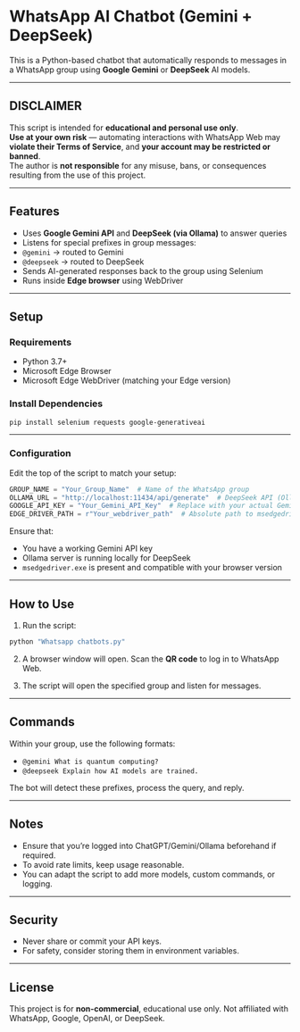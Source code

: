 
#  WhatsApp AI Chatbot (Gemini + DeepSeek)

This is a Python-based chatbot that automatically responds to messages in a WhatsApp group using **Google Gemini** or **DeepSeek** AI models.

---

##  DISCLAIMER

This script is intended for **educational and personal use only**.  
**Use at your own risk** — automating interactions with WhatsApp Web may **violate their Terms of Service**, and **your account may be restricted or banned**.  
The author is **not responsible** for any misuse, bans, or consequences resulting from the use of this project.

---

##  Features

-  Uses **Google Gemini API** and **DeepSeek (via Ollama)** to answer queries
-  Listens for special prefixes in group messages:
  - `@gemini` → routed to Gemini
  - `@deepseek` → routed to DeepSeek
-  Sends AI-generated responses back to the group using Selenium
-  Runs inside **Edge browser** using WebDriver

---

##  Setup

### Requirements

- Python 3.7+
- Microsoft Edge Browser
- Microsoft Edge WebDriver (matching your Edge version)

### Install Dependencies

```bash
pip install selenium requests google-generativeai
````

---

### Configuration

Edit the top of the script to match your setup:

```python
GROUP_NAME = "Your_Group_Name"  # Name of the WhatsApp group
OLLAMA_URL = "http://localhost:11434/api/generate"  # DeepSeek API (Ollama)
GOOGLE_API_KEY = "Your_Gemini_API_Key"  # Replace with your actual Gemini API key
EDGE_DRIVER_PATH = r"Your_webdriver_path"  # Absolute path to msedgedriver.exe
```

Ensure that:

* You have a working Gemini API key
* Ollama server is running locally for DeepSeek
* `msedgedriver.exe` is present and compatible with your browser version

---

##  How to Use

1. Run the script:

```bash
python "Whatsapp chatbots.py"
```

2. A browser window will open.
   Scan the **QR code** to log in to WhatsApp Web.

3. The script will open the specified group and listen for messages.

---

##  Commands

Within your group, use the following formats:

* `@gemini What is quantum computing?`
* `@deepseek Explain how AI models are trained.`

The bot will detect these prefixes, process the query, and reply.

---

##  Notes

* Ensure that you’re logged into ChatGPT/Gemini/Ollama beforehand if required.
* To avoid rate limits, keep usage reasonable.
* You can adapt the script to add more models, custom commands, or logging.

---

##  Security

* Never share or commit your API keys.
* For safety, consider storing them in environment variables.

---

##  License

This project is for **non-commercial**, educational use only.
Not affiliated with WhatsApp, Google, OpenAI, or DeepSeek.

```

